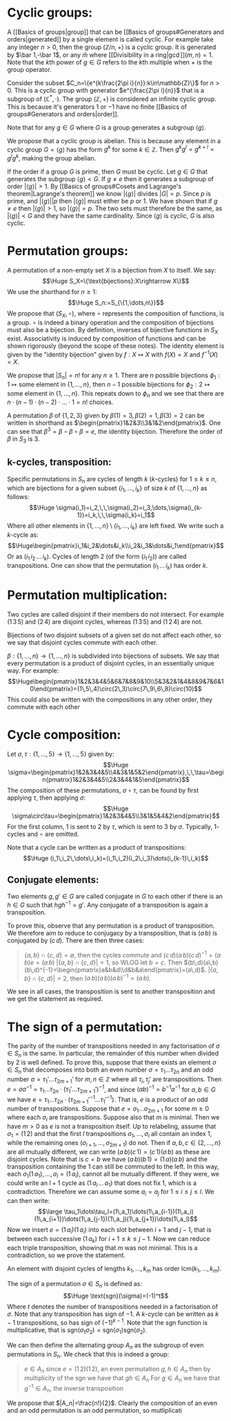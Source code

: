 
# Cyclic groups:

A [[Basics of groups|group]] that can be [[Basics of groups#Generators and orders|generated]] by a single element is called cyclic. For example take any integer $n>0$, then the group $(\mathbb{Z}/n,+)$ is a cyclic group. It is generated by $\bar 1,-\bar 1$, or any $\bar m$ where [[Divisibility in a ring|$\gcd$]]$(m,n)=1$. Note that the $k$th power of $g\in G$ refers to the $k$th multiple when $+$ is the group operator.

Consider the subset $C_n=\{e^{k\frac{2\pi i}{n}}:k\in\mathbb{Z}\}$ for $n>0$. This is a cyclic group with generator $e^{\frac{2\pi i}{n}}$ that is a subgroup of $(\mathbb{C}^*,\cdot)$. The group $(\mathbb{Z},+)$ is considered an infinite cyclic group. This is because it's generators $1$ or $-1$ have no finite [[Basics of groups#Generators and orders|order]].

Note that for any $g\in G$ where $G$ is a group generates a subgroup $\langle g\rangle$.

We propose that a cyclic group is abelian. This is because any element in a cyclic group $G=\langle g\rangle$ has the form $g^k$ for some $k\in\mathbb{Z}$. Then $g^kg^l=g^{k+l}=g^lg^k$, making the group abelian.

If the order if a group $G$ is prime, then $G$ must be cyclic. Let $g\in G$ that generates the subgroup $\langle g\rangle<G$. If $g\neq e$ then it generates a subgroup of order $|\langle g\rangle|>1$. By [[Basics of groups#Cosets and Lagrange's theorem|Lagrange's theorem]] we know $|\langle g\rangle|$ divides $|G|=p$. Since $p$ is prime, and $|\langle g\rangle||p$ then $|\langle g\rangle|$ must either be $p$ or $1$. We have shown that if $g\neq e$ then $|\langle g\rangle|>1$, so $|\langle g\rangle|=p$. The two sets must therefore be the same, as $|\langle g\rangle|<G$ and they have the same cardinality. Since $\langle g\rangle$ is cyclic, $G$ is also cyclic.

# Permutation groups:

A permutation of a non-empty set $X$ is a bijection from $X$ to itself. We say:$$\Huge S_X=\{\text{bijections}:X\rightarrow X\}$$We use the shorthand for $n\geq1$:$$\Huge S_n:=S_{\{1,\dots,n\}}$$
We propose that $(S_X,\circ)$, where $\circ$ represents the composition of functions, is a group. $\circ$ is indeed a binary operation and the composition of bijections must also be a bijection. By definition, inverses of bijective functions in $S_X$ exist. Associativity is induced by composition of functions and can be shown rigorously (beyond the scope of these notes). The identity element is given by the "identity bijection" given by $f:X\mapsto X$ with $f(X)=X$ and $f^{-1}(X)=X$.

We propose that $|S_n|=n!$ for any $n\geq1$. There are $n$ possible bijections $\phi_1:1\mapsto\text{some element in }\{1,\dots,n\}$, then $n-1$ possible bijections for $\phi_2:2\mapsto\text{some element in }\{1,\dots,n\}$. This repeats down to $\phi_n$ and we see that there are $n\cdot(n-1)\cdot(n-2)\cdot\dots\cdot 1=n!$ choices.

A permutation $\beta$ of $\{1,2,3\}$ given by $\beta(1)=3,\beta(2)=1,\beta(3)=2$ can be written in shorthand as $\begin{pmatrix}1&2&3\\3&1&2\end{pmatrix}$. One can see that $\beta^3=\beta\circ\beta\circ\beta=e$, the identity bijection. Therefore the order of $\beta$ in $S_3$ is $3$.

## k-cycles, transposition:
Specific permutations in $S_n$ are cycles of length $k$ ($k$-cycles) for $1\leq k\leq n$, which are bijections for a given subset $\{i_1,\dots,i_k\}$ of size $k$ of $\{1,\dots,n\}$ as follows:$$\Huge \sigma(i_1)=i_2,\,\,\sigma(i_2)=i_3,\dots,\sigma(i_{k-1})=i_k,\,\,\sigma(i_k)=i_1$$Where all other elements in $\{1,\dots,n\}\setminus\{i_1,\dots,i_k\}$ are left fixed. We write such a $k$-cycle as:$$\Huge\begin{pmatrix}i_1&i_2&\dots&i_k\\i_2&i_3&\dots&i_1\end{pmatrix}$$Or as $(i_1\,i_2\,\dots\,i_k)$. Cycles of length $2$ (of the form $(i_1\,i_2)$) are called transpositions. One can show that the permutation $(i_1\,\dots\,i_k)$ has order $k$.

# Permutation multiplication:

Two cycles are called disjoint if their members do not intersect. For example $(1\,3\,5)$ and $(2\,4)$ are disjoint cycles, whereas $(1\,3\,5)$ and $(1\,2\,4)$ are not.

Bijections of two disjoint subsets of a given set do not affect each other, so we say that disjoint cycles commute with each other.

$\beta:\{1,\dots,n\}\rightarrow\{1,\dots,n\}$ is subdivided into bijections of subsets. We say that every permutation is a product of disjoint cycles, in an essentially unique way. For example:$$\Huge\begin{pmatrix}1&2&3&4&5&6&7&8&9&10\\5&3&2&1&4&8&9&7&6&10\end{pmatrix}=(1\,5\,4)\circ(2\,3)\circ(7\,9\,6\,8)\circ(10)$$This could also be written with the compositions in any other order, they commute with each other

# Cycle composition:

Let $\sigma,\tau:\{1,\dots,5\}\rightarrow\{1,\dots,5\}$ given by:$$\Huge \sigma=\begin{pmatrix}1&2&3&4&5\\4&3&1&5&2\end{pmatrix},\,\,\tau=\begin{pmatrix}1&2&3&4&5\\2&3&4&1&5\end{pmatrix}$$The composition of these permutations, $\sigma\circ\tau$, can be found by first applying $\tau$, then applying $\sigma$:$$\Huge \sigma\circ\tau=\begin{pmatrix}1&2&3&4&5\\3&1&5&4&2\end{pmatrix}$$For the first column, $1$ is sent to $2$ by $\tau$, which is sent to $3$ by $\sigma$. Typically, $1$-cycles and $\circ$ are omitted.

Note that a cycle can be written as a product of transpositions:$$\Huge (i_1\,i_2\,\dots\,i_k)=(i_1\,i_2)(i_2\,i_3)\dots(i_{k-1}\,i_k)$$
## Conjugate elements:
Two elements $g,g'\in G$ are called conjugate in $G$ to each other if there is an $h\in G$ such that $hgh^{-1}=g'$. Any conjugate of a transposition is again a transposition.

To prove this, observe that any permutation is a product of transposition. We therefore aim to reduce to conjugacy by a transposition, that is $(a\,b)$ is conjugated by $(c\,d)$. There are then three cases:
> $\{a,b\}\cap\{c,d\}=\emptyset$, then the cycles commute and $(c\,d)(a\,b)(c\,d)^{-1}=(a\,b)e=(a\,b)$
> $|\{a,b\}\cap\{c,d\}|=1$, so WLOG let $b=c$. Then $(b\,d)(a\,b)(b\,d)^{-1}=\begin{pmatrix}a&b&d\\d&b&a\end{pmatrix}=(a\,d)$.
> $|\{a,b\}\cap\{c,d\}|=2$, then $(a\,b)(a\,b)(a\,b)^{-1}=(a\,b)$.

We see in all cases, the transposition is sent to another transposition and we get the statement as required.

# The sign of a permutation:

The parity of the number of transpositions needed in any factorisation of $\sigma\in S_n$ is the same. In particular, the remainder of this number when divided by $2$ is well defined. To prove this, suppose that there exists an element $\sigma\in S_n$ that decomposes into both an even number $\sigma=\tau_1\dots\tau_{2n}$ and an odd number $\sigma=\tau_1'\dots\tau_{2m+1}'$ for $m,n\in\mathbb{Z}$ where all $\tau_i,\tau_j'$ are transpositions. Then $e=\sigma\sigma^{-1}=\tau_1\dots\tau_{2n}\cdot(\tau_1'\dots\tau_{2m+1}')^{-1}$, and since $(ab)^{-1}=b^{-1}a^{-1}$ for $a,b\in G$ we have $e=\tau_1\dots\tau_{2n}\cdot(\tau_{2m+1}'^{-1}\dots\tau_{1}'^{-1})$. That is, $e$ is a product of an odd number of transpositions. Suppose that $e=\sigma_1\dots\sigma_{2m+1}$ for some $m\geq0$ where each $\sigma_i$ are transpositions. Suppose also that $m$ is minimal. Then we have $m>0$ as $e$ is not a transposition itself. Up to relabeling, assume that $\sigma_1=(1\,2)$ and that the first $l$ transpositions $\sigma_1,\dots,\sigma_l$ all contain an index $1$, while the remaining ones ($\sigma_{l+1},\dots,\sigma_{2m+1}$) do not. Then if $a,b,c\in\{2,\dots,n\}$ are all mutually different, we can write $(a\,b)(c\,1)=(c\,1)(a\,b)$ as these are disjoint cycles. Note that is $c=b$ we have $(a\,b)(b\,1)=(1\,a)(a\,b)$ and the transposition containing the $1$ can still be commuted to the left. In this way, each $\sigma_1(1\,a_1),\dots,\sigma_l=(1\,a_l)$, cannot all be mutually different. If they were, we could write an $l+1$ cycle as $(1\,a_l\,\dots\,a_1)$ that does not fix $1$, which is a contradiction. Therefore we can assume some $a_i=a_j$ for $1\leq i\leq j\leq l$. We can then write:$$\large \tau_1\dots\tau_l=(1\,a_1)\dots(1\,a_{i-1})(1\,a_i)(1\,a_{i+1})\dots(1\,a_{j-1})(1\,a_j)(1\,a_{j+1})\dots(1\,a_l)$$Now we insert $e=(1\,a_i)(1\,a_i)$ into each slot between $i+1$ and $j-1$, that is between each successive $(1\,a_k)$ for $i+1\leq k\leq j-1$. Now we can reduce each triple transposition, showing that $m$ was not minimal. This is a contradiction, so we prove the statement.

An element with disjoint cycles of lengths $k_1,\dots,k_m$ has order $\text{lcm}(k_1,\dots,k_m)$.

The sign of a permutation $\sigma\in S_n$ is defined as:$$\Huge \text{sgn}(\sigma)=(-1)^t$$Where $t$ denotes the number of transpositions needed in a factorisation of $\sigma$. Note that any transposition has sign of $-1$. A $k$-cycle can be written as $k-1$ transpositions, so has sign of $(-1)^{k-1}$. Note that the $\text{sgn}$ function is multiplicative, that is $\text{sgn}(\sigma_1\sigma_2)=\text{sgn}(\sigma_1)\text{sgn}(\sigma_2)$.

We can then define the alternating group $A_n$ as the subgroup of even permutations in $S_n$. We check that this is indeed a group:
> $e\in A_n$ since $e=(1\,2)(1\,2)$, an even permutation
> $g,h\in A_n$ then by multiplicity of the $\text{sgn}$ we have that $gh\in A_n$
> For $g\in A_n$ we have that $g^{-1}\in A_n$, the inverse transposition

We propose that $|A_n|=\frac{n!}{2}$. Clearly the composition of an even and an odd permutation is an odd permutation, so mutliplicati